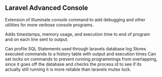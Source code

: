 ## Laravel Advanced Console
Extension of Illuminate console command to add debugging and other utilities for more verbose
console programs.

Adds timestamps, memory usage, and execution time to end of program and on each line
sent to output.

Can profile SQL Statements used through laravels database log
Stores executed commands to a history table with output and execution times
Can set locks on commands to prevent running programmings from overlapping, since it goes off
the database and checks the process id to see if its actually still running it is more 
reliable than laravels mutex lock. 


